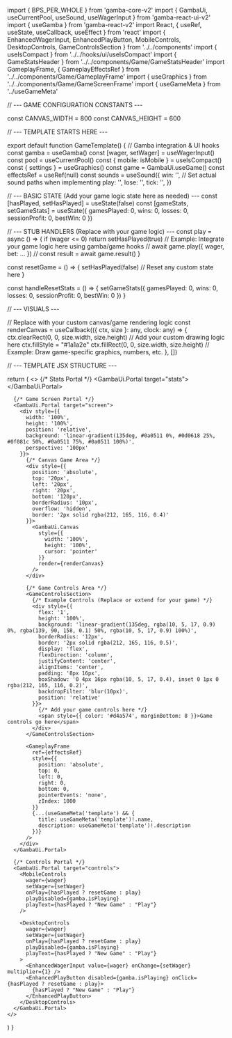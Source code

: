 import { BPS_PER_WHOLE } from 'gamba-core-v2'
import { GambaUi, useCurrentPool, useSound, useWagerInput } from 'gamba-react-ui-v2'
import { useGamba } from 'gamba-react-v2'
import React, { useRef, useState, useCallback, useEffect } from 'react'
import { EnhancedWagerInput, EnhancedPlayButton, MobileControls, DesktopControls, GameControlsSection } from '../../components'
import { useIsCompact } from '../../hooks/ui/useIsCompact'
import { GameStatsHeader } from '../../components/Game/GameStatsHeader'
import GameplayFrame, { GameplayEffectsRef } from '../../components/Game/GameplayFrame'
import { useGraphics } from '../../components/Game/GameScreenFrame'
import { useGameMeta } from '../useGameMeta'

// --- GAME CONFIGURATION CONSTANTS ---

const CANVAS_WIDTH = 800
const CANVAS_HEIGHT = 600

// --- TEMPLATE STARTS HERE ---

export default function GameTemplate() {
  // Gamba integration & UI hooks
  const gamba = useGamba()
  const [wager, setWager] = useWagerInput()
  const pool = useCurrentPool()
  const { mobile: isMobile } = useIsCompact()
  const { settings } = useGraphics()
  const game = GambaUi.useGame()
  const effectsRef = useRef<GameplayEffectsRef>(null)
  const sounds = useSound({
    win: '', // Set actual sound paths when implementing
    play: '',
    lose: '',
    tick: '',
  })

  // --- BASIC STATE (Add your game logic state here as needed) ---
  const [hasPlayed, setHasPlayed] = useState(false)
  const [gameStats, setGameStats] = useState({
    gamesPlayed: 0,
    wins: 0,
    losses: 0,
    sessionProfit: 0,
    bestWin: 0
  })

  // --- STUB HANDLERS (Replace with your game logic) ---
  const play = async () => {
    if (wager <= 0) return
    setHasPlayed(true)
    // Example: Integrate your game logic here using gamba/game hooks
    // await game.play({ wager, bet: ... })
    // const result = await game.result()
  }

  const resetGame = () => {
    setHasPlayed(false)
    // Reset any custom state here
  }

  const handleResetStats = () => {
    setGameStats({
      gamesPlayed: 0,
      wins: 0,
      losses: 0,
      sessionProfit: 0,
      bestWin: 0
    })
  }
  
  // --- VISUALS ---

  // Replace with your custom canvas/game rendering logic
  const renderCanvas = useCallback(({ ctx, size }: any, clock: any) => {
    ctx.clearRect(0, 0, size.width, size.height)
    // Add your custom drawing logic here
    ctx.fillStyle = "#1a1a2e"
    ctx.fillRect(0, 0, size.width, size.height)
    // Example: Draw game-specific graphics, numbers, etc.
  }, [])

  // --- TEMPLATE JSX STRUCTURE ---

  return (
    <>
      {/* Stats Portal */}
      <GambaUi.Portal target="stats">
        <GameStatsHeader
          gameName="GameTemplate"
          gameMode="Boilerplate"
          rtp="--"
          stats={gameStats}
          onReset={handleResetStats}
          isMobile={isMobile}
        />
      </GambaUi.Portal>

      {/* Game Screen Portal */}
      <GambaUi.Portal target="screen">
        <div style={{
          width: '100%',
          height: '100%',
          position: 'relative',
          background: 'linear-gradient(135deg, #0a0511 0%, #0d0618 25%, #0f081c 50%, #0a0511 75%, #0a0511 100%)',
          perspective: '100px'
        }}>
          {/* Canvas Game Area */}
          <div style={{
            position: 'absolute',
            top: '20px',
            left: '20px',
            right: '20px',
            bottom: '120px',
            borderRadius: '10px',
            overflow: 'hidden',
            border: '2px solid rgba(212, 165, 116, 0.4)'
          }}>
            <GambaUi.Canvas
              style={{
                width: '100%',
                height: '100%',
                cursor: 'pointer'
              }}
              render={renderCanvas}
            />
          </div>

          {/* Game Controls Area */}
          <GameControlsSection>
            {/* Example Controls (Replace or extend for your game) */}
            <div style={{
              flex: '1',
              height: '100%',
              background: 'linear-gradient(135deg, rgba(10, 5, 17, 0.9) 0%, rgba(139, 90, 158, 0.1) 50%, rgba(10, 5, 17, 0.9) 100%)',
              borderRadius: '12px',
              border: '2px solid rgba(212, 165, 116, 0.5)',
              display: 'flex',
              flexDirection: 'column',
              justifyContent: 'center',
              alignItems: 'center',
              padding: '8px 16px',
              boxShadow: '0 4px 16px rgba(10, 5, 17, 0.4), inset 0 1px 0 rgba(212, 165, 116, 0.2)',
              backdropFilter: 'blur(10px)',
              position: 'relative'
            }}>
              {/* Add your game controls here */}
              <span style={{ color: '#d4a574', marginBottom: 8 }}>Game controls go here</span>
            </div>
          </GameControlsSection>

          <GameplayFrame
            ref={effectsRef}
            style={{
              position: 'absolute',
              top: 0,
              left: 0,
              right: 0,
              bottom: 0,
              pointerEvents: 'none',
              zIndex: 1000
            }}
            {...(useGameMeta('template') && {
              title: useGameMeta('template')!.name,
              description: useGameMeta('template')!.description
            })}
          />
        </div>
      </GambaUi.Portal>

      {/* Controls Portal */}
      <GambaUi.Portal target="controls">
        <MobileControls
          wager={wager}
          setWager={setWager}
          onPlay={hasPlayed ? resetGame : play}
          playDisabled={gamba.isPlaying}
          playText={hasPlayed ? "New Game" : "Play"}
        />

        <DesktopControls
          wager={wager}
          setWager={setWager}
          onPlay={hasPlayed ? resetGame : play}
          playDisabled={gamba.isPlaying}
          playText={hasPlayed ? "New Game" : "Play"}
        >
          <EnhancedWagerInput value={wager} onChange={setWager} multiplier={1} />
          <EnhancedPlayButton disabled={gamba.isPlaying} onClick={hasPlayed ? resetGame : play}>
            {hasPlayed ? "New Game" : "Play"}
          </EnhancedPlayButton>
        </DesktopControls>
      </GambaUi.Portal>
    </>
  )
}